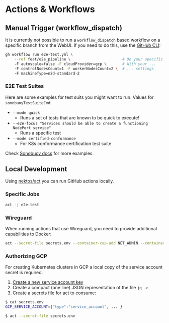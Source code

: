 # Actions & Workflows

## Manual Trigger (workflow_dispatch)

It is currently not possible to run a `workflow_dispatch` based workflow on a specific branch from the WebUI. If you need to do this, use the [GitHub CLI](https://github.com/cli/cli):

```bash
gh workflow run e2e-test.yml \
    --ref feat/e2e_pipeline \                       # On your specific branch!
    -F autoscale=false -F cloudProvider=gcp \       # With your ...
    -F controlNodesCount=1 -F workerNodesCount=2 \  # ... settings
    -F machineType=n2d-standard-2
```

### E2E Test Suites

Here are some examples for test suits you might want to run. Values for `sonobuoyTestSuiteCmd`:

* `--mode quick`
    * Runs a set of tests that are known to be quick to execute!
* `--e2e-focus "Services should be able to create a functioning NodePort service"`
    * Runs a specific test
* `--mode certified-conformance`
    * For K8s conformance certification test suite

Check [Sonobuoy docs](https://sonobuoy.io/docs/latest/e2eplugin/) for more examples.

## Local Development

Using [nektos/act](https://github.com/nektos/act) you can run GitHub actions locally.

### Specific Jobs

```bash
act -j e2e-test
```

### Wireguard

When running actions that use Wireguard, you need to provide additional capabilities to Docker:

```bash
act --secret-file secrets.env --container-cap-add NET_ADMIN --container-cap-add SYS_MODULE --privileged
```
### Authorizing GCP

For creating Kubernetes clusters in GCP a local copy of the service account secret is required.

1. [Create a new service account key](https://console.cloud.google.com/iam-admin/serviceaccounts/details/112741463528383500960/keys?authuser=0&project=constellation-331613&supportedpurview=project)
2. Create a compact (one line) JSON representation of the file `jq -c`
3. Create a secrets file for act to consume:

```bash
$ cat secrets.env
GCP_SERVICE_ACCOUNT={"type":"service_account", ... }

$ act --secret-file secrets.env
```

